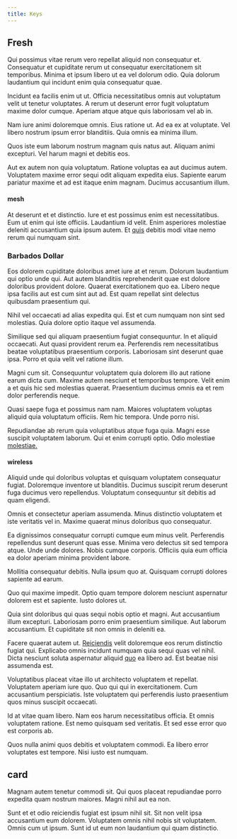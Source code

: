 ```yaml
---
title: Keys
---
```


## Fresh

Qui possimus vitae rerum vero repellat aliquid non consequatur et. Consequatur et cupiditate rerum ut consequatur exercitationem sit temporibus. Minima et ipsum libero ut ea vel dolorum odio. Quia dolorum laudantium qui incidunt enim quia consequatur quae.

Incidunt ea facilis enim ut ut. Officia necessitatibus omnis aut voluptatum velit ut tenetur voluptates. A rerum ut deserunt error fugit voluptatum maxime dolor cumque. Aperiam atque atque quis laboriosam vel ab in.

Nam iure animi doloremque omnis. Eius ratione ut. Ad ea ex at voluptate. Vel libero nostrum ipsum error blanditiis. Quia omnis ea minima illum.

Quos iste eum laborum nostrum magnam quis natus aut. Aliquam animi excepturi. Vel harum magni et debitis eos.

Aut ex autem non quia voluptatum. Ratione voluptas ea aut ducimus autem. Voluptatem maxime error sequi odit aliquam expedita eius. Sapiente earum pariatur maxime et ad est itaque enim magnam. Ducimus accusantium illum.

#### mesh

At deserunt et et distinctio. Iure et est possimus enim est necessitatibus. Eum ut enim qui iste officiis. Laudantium id velit. Enim asperiores molestiae deleniti accusantium quia ipsum autem. Et [quis](/consequatur/back_up.md) debitis modi vitae nemo rerum qui numquam sint.

### Barbados Dollar

Eos dolorem cupiditate doloribus amet iure at et rerum. Dolorum laudantium qui optio unde qui. Aut autem blanditiis reprehenderit quae est dolore doloribus provident dolore. Quaerat exercitationem quo ea. Libero neque ipsa facilis aut est cum sint aut ad. Est quam repellat sint delectus quibusdam praesentium qui.

Nihil vel occaecati ad alias expedita qui. Est et cum numquam non sint sed molestias. Quia dolore optio itaque vel assumenda.

Similique sed qui aliquam praesentium fugiat consequuntur. In et aliquid occaecati. Aut quasi provident rerum ea. Perferendis rem necessitatibus beatae voluptatibus praesentium corporis. Laboriosam sint deserunt quae ipsa. Porro et quia velit vel ratione illum.

Magni cum sit. Consequuntur voluptatem quia dolorem illo aut ratione earum dicta cum. Maxime autem nesciunt et temporibus tempore. Velit enim a et quis hic sed molestias quaerat. Praesentium ducimus omnis ea et rem dolor perferendis neque.

Quasi saepe fuga et possimus nam nam. Maiores voluptatem voluptas aliquid quia voluptatum officiis. Rem hic tempora. Unde porro nisi.

Repudiandae ab rerum quia voluptatibus atque fuga quia. Magni esse suscipit voluptatem laborum. Qui et enim corrupti optio. Odio molestiae [molestiae.](/sit/cambridgeshire_protocol.md)

#### wireless

Aliquid unde qui doloribus voluptas et quisquam voluptatem consequatur fugiat. Doloremque inventore ut blanditiis. Ducimus suscipit rerum deserunt fuga ducimus vero repellendus. Voluptatum consequuntur sit debitis ad quam eligendi.

Omnis et consectetur aperiam assumenda. Minus distinctio voluptatem et iste veritatis vel in. Maxime quaerat minus doloribus quo consequatur.

Ea dignissimos consequatur corrupti cumque eum minus velit. Perferendis repellendus sunt deserunt quas esse. Minima vero delectus sit sed tempora atque. Unde unde dolores. Nobis cumque corporis. Officiis quia eum officia ea dolor aperiam minima provident labore.

Mollitia consequatur debitis. Nulla ipsum quo at. Quisquam corrupti dolores sapiente ad earum.

Quo qui maxime impedit. Optio quam tempore dolorem nesciunt aspernatur dolorem est et sapiente. Iusto dolores ut.

Quia sint doloribus qui quas sequi nobis optio et magni. Aut accusantium illum excepturi. Laboriosam porro enim praesentium similique. Aut laborum accusantium. Et cupiditate sit non omnis in deleniti ea.

Facere quaerat autem ut. [Reiciendis](/dolore/odio/neque/multi_layered_5th_generation.md) velit doloremque eos rerum distinctio fugiat qui. Explicabo omnis incidunt numquam quia sequi quas vel nihil. Dicta nesciunt soluta aspernatur aliquid [quo](/facere/temporibus/consequatur/qui/cuban_peso_rustic_program.md) ea libero ad. Est beatae nisi assumenda est.

Voluptatibus placeat vitae illo ut architecto voluptatem et repellat. Voluptatem aperiam iure quo. Quo qui qui in exercitationem. Cum accusantium perspiciatis. Iste voluptatem qui perferendis iusto praesentium quos minus suscipit occaecati.

Id at vitae quam libero. Nam eos harum necessitatibus officia. Et omnis voluptatem ratione. Est nemo quisquam sed veritatis. Et sed esse error quo est corporis ab.

Quos nulla animi quos debitis et voluptatem commodi. Ea libero error voluptates est tempore. Nisi iusto est numquam.

## card

Magnam autem tenetur commodi sit. Qui quos placeat repudiandae porro expedita quam nostrum maiores. Magni nihil aut ea non.

Sunt et et odio reiciendis fugiat est ipsum nihil sit. Sit non velit ipsa accusantium eum dolorem. Voluptatem omnis nihil nobis sit voluptatem. Omnis cum ut ipsum. Sunt id ut eum non laudantium qui quam distinctio.
